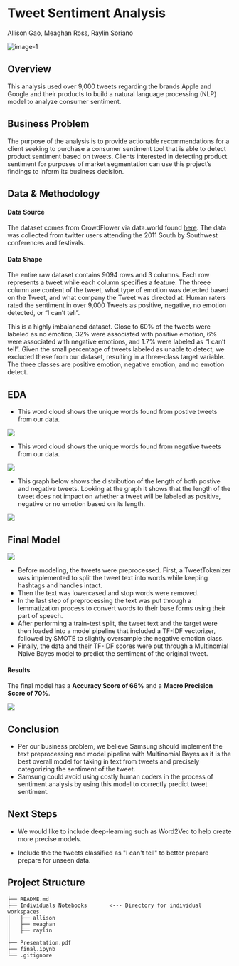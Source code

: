 # Tweet Sentiment Analysis
Allison Gao, Meaghan Ross, Raylin Soriano

![image-1](https://cdn.analyticsvidhya.com/wp-content/uploads/2018/07/performing-twitter-sentiment-analysis1.jpg) <br />

## Overview
This analysis used over 9,000 tweets regarding the brands Apple and Google and their products to build a natural language processing (NLP) model to analyze consumer sentiment. 

## Business Problem
The purpose of the analysis is to provide actionable recommendations for a client seeking to purchase a consumer sentiment tool that is able to detect product sentiment based on tweets. Clients interested in detecting product sentiment for purposes of market segmentation can use this project’s findings to inform its business decision. 

## Data & Methodology

#### Data Source
The dataset comes from CrowdFlower via data.world found [here](https://data.world/crowdflower/brands-and-product-emotions).
The data was collected from twitter users attending the 2011 South by Southwest conferences and festivals.

#### Data Shape
The entire raw dataset contains 9094 rows and 3 columns. Each row represents a tweet while each column specifies a feature. The threee column are content of the tweet, what type of emotion was detected based on the Tweet, and what company the Tweet was directed at. Human raters rated the sentiment in over 9,000 Tweets as positive, negative, no emotion detected, or “I can’t tell”. 

This is a highly imbalanced dataset. Close to 60% of the tweets were labeled as no emotion, 32% were associated with positive emotion, 6% were associated with negative emotions, and 1.7% were labeled as “I can’t tell”. Given the small percentage of tweets labeled as unable to detect, we excluded these from our dataset, resulting in a three-class target variable. The three classes are positive emotion, negative emotion, and no emotion detect. 

## EDA

* This word cloud shows the unique words found from postive tweets from our data.

<img src="images/positive_tweets.png"><br>
* This word cloud shows the unique words found from negative tweets from our data.

<img src="images/negative_tweets.png"><br>

* This graph below shows the distribution of the length of both postive and negative tweets. Looking at the graph it shows that the length of the tweet does not impact on whether a tweet will be labeled as positive, negative or no emotion based on its length.

<img src="images/tweet_length.png"><br>


## Final Model
<img src="images/final_model_schema.png"><br>
* Before modeling, the tweets were preprocessed. First, a TweetTokenizer was implemented to split the tweet text into words while keeping hashtags and handles intact. 
* Then the text was lowercased and stop words were removed. 
* In the last step of preprocessing the text was put through a lemmatization process to convert words to their base forms using their part of speech. 
* After performing a train-test split, the tweet text and the target were then loaded into a model pipeline that included a TF-IDF vectorizer, followed by SMOTE to slightly oversample the negative emotion class. 
* Finally, the data and their TF-IDF scores were put through a Multinomial Naive Bayes model to predict the sentiment of the original tweet.

#### Results
The final model has a **Accuracy Score of 66%** and a **Macro Precision Score of 70%**.

<img src="images/final_model_cm.png"><br>


## Conclusion
* Per our business problem, we believe Samsung should implement the text preprocessing and model pipeline with Multinomial Bayes as it is the best overall model for taking in text from tweets and precisely categorizing the sentiment of the tweet.  
* Samsung could avoid using costly human coders in the process of sentiment analysis by using this model to correctly predict tweet sentiment.  

## Next Steps
* We would like to include deep-learning such as Word2Vec to help create more precise models. 

* Include the the tweets classified as "I can't tell" to better prepare prepare for unseen data.

## Project Structure
```
├── README.md
├── Individuals Notebooks       <--- Directory for individual workspaces
│   ├── allison
│   ├── meaghan
│   ├── raylin
│   
├── Presentation.pdf   
├── final.ipynb     
└── .gitignore
```
